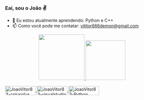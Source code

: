 ### Eai, sou o João ✌

- 🌱 Eu estou atualmente aprendendo: Python e C++
- 📫 Como você pode me contatar: vititor666demon@gmail.com

<div align="center">
  <a href="https://github.com/JoaoVitor83">
  <img height="150em" src="https://github-readme-stats.vercel.app/api?username=JoaoVitor83&show_icons=true&theme=midnight-purple&include_all_commits=true&count_private=true"/>
  <img height="130em" src="https://github-readme-stats.vercel.app/api/top-langs/?username=JoaoVitor83&layout=compact&langs_count=7&theme=midnight-purple"/>
</div>
<div style="display: inline_block"><br>
<img align="center" alt="JoaoVitor83-cplusplus" height="30" width="100" src="https://cdn.jsdelivr.net/gh/devicons/devicon/icons/cplusplus/cplusplus-original.svg" />
<img align="center" alt="JoaoVitor83-visualstudio" height="30" width="100" src="https://cdn.jsdelivr.net/gh/devicons/devicon/icons/visualstudio/visualstudio-plain.svg" />
<img align="center" alt="JoaoVitor83-Python" height="30" width="100" src="https://cdn.jsdelivr.net/gh/devicons/devicon/icons/python/python-original.svg" />
</div>
